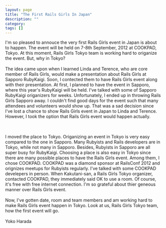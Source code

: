 ```yaml
---
layout: page
title: "The First Rails Girls In Japan"
description: ""
category: 
tags: []
---
```


I'm so pleased to annouce the very first Rails Girls event in Japan is about to happen.
The event will be held on 7-8th September, 2012 at COOKPAD, Tokyo.
At this moment, Rails Girls Tokyo team is working hard to origanize the event.
But, why in Tokyo?
<br/>
<br/>
The idea came upon when I learned Linda and Terence, who are core member of Rails Girls,
would make a presentation about Rails Girls at Sapporo RubyKaigi. Soon, I contected them to
have Rails Girls event along with their presentation. At first, I planned to have the event in
Sapporo, where this year's RubyKaigi will be held. I've talked with some of Sapporo RubyKaigi
origanizers for weeks. Unfortunately, I ended up in throwing Rails Girls Sapporo away.
I couldn't find good days for the event such that many attendees and volunteers would show up.
That was a sad decision since I've lost a chance to show Rails Girls event in Japan to Linda
and Terence. However, I took the option that Rails Girls event would happen actually.

<br/>
<br/>
I moved the place to Tokyo. Origanizing an event in Tokyo is very easy compared to the one in Sapporo.
Many Rubyists and Rails developers are in Tokyo, while not many in Sapporo. Besides, Rubyists in Sapporo
are all super busy for RubyKaigi. Choosing a place is also easy in Tokyo since
there are many possible places to have the Rails Girls event.
Among them, I chose COOKPAD. COOKPAD was a diamond sponsor at RailsConf 2012 and
orignizes meetups for Rubyists regularly. I've talked with some COOKPAD develepers in person.
When Kakutani-san, a Rails Girls Tokyo organizer, contacted COOKPAD, they immediately said OK to use a room.
Of course, it's free with free internet connection.
I'm so grateful about thier geneous manner over Rails Girls event.
<br/>
<br/>
Now, I've gotten date, room and team members and am working hard to make Rails Girls event happen in Tokyo.
Look at us, Rails Girls Tokyo team, how the first event will go.
<br/>
<br/>
Yoko Harada
